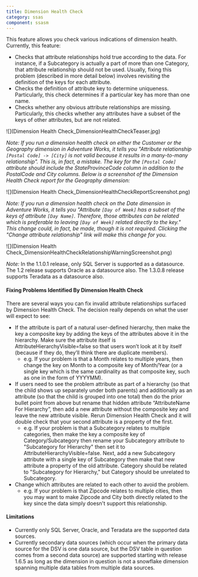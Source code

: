 ```yaml
---
title: Dimension Health Check
category: ssas
component: ssasm
---
```


This feature allows you check various indications of dimension health. Currently, this feature:

* Checks that attribute relationships hold true according to the data. For instance, if a Subcategory is actually a part of more than one Category, that attribute relationship should not be used. Usually, fixing this problem (described in more detail below) involves revisiting the definition of the keys for each attribute.
* Checks the definition of attribute key to determine uniqueness. Particularly, this check determines if a particular key has more than one name.
* Checks whether any obvious attribute relationships are missing. Particularly, this checks whether any attributes have a subset of the keys of other attributes, but are not related.

![](Dimension Health Check_DimensionHealthCheckTeaser.jpg)

_Note: If you run a dimension health check on either the Customer or the Geography dimension in Adventure Works, it tells you "Attribute relationship ```[Postal Code] -> [City]``` is not valid because it results in a many-to-many relationship". This is, in fact, a mistake. The key for the ```[Postal Code]``` attribute should include the StateProvinceCode column in addition to the PostalCode and City columns. Below is a screenshot of the Dimension Health Check report for the Geography dimension:_

![](Dimension Health Check_DimensionHealthCheckReportScreenshot.png)


_Note: If you run a dimension health check on the Date dimension in Adventure Works, it tells you "Attribute ```[Day of Week]``` has a subset of the keys of attribute ```[Day Name]```. Therefore, those attributes can be related which is preferable to leaving ```[Day of Week]``` related directly to the key." This change could, in fact, be made, though it is not required. Clicking the "Change attribute relationship" link will make this change for you._

![](Dimension Health Check_DimensionHealthCheckRelationshipWarningScreenshot.png)

_Note:_ In the 1.1.0.1 release, only SQL Server is supported as a datasource. The 1.2 release supports Oracle as a datasource also. The 1.3.0.8 release supports Teradata as a datasource also.


#### Fixing Problems Identified By Dimension Health Check

There are several ways you can fix invalid attribute relationships surfaced by Dimension Health Check. The decision really depends on what the user will expect to see:

* If the attribute is part of a natural user-defined hierarchy, then make the key a composite key by adding the keys of the attributes above it in the hierarchy. Make sure the attribute itself is AttributeHierarchyVisible=false so that users won’t look at it by itself (because if they do, they’ll think there are duplicate members).
	* e.g. If your problem is that a Month relates to multiple years, then change the key on Month to a composite key of Month/Year (or a single key which is the same cardinality as that composite key, such as one in the form of YYYYMM).
* If users need to see the problem attribute as part of a hierarchy (so that the child shows up separately under both parents) and additionally as an attribute (so that the child is grouped into one total) then do the prior bullet point from above but rename that hidden attribute “AttributeName For Hierarchy”, then add a new attribute without the composite key and leave the new attribute visible. Rerun Dimension Health Check and it will double check that your second attribute is a property of the first.
	* e.g. If your problem is that a Subcategory relates to multiple categories, then make the key a composite key of Category/Subcategory then rename your Subcategory attribute to "Subcategory for Hierarchy" then set it to AttributeHierarchyVisible=false. Next, add a new Subcategory attribute with a single key of Subcategory then make that new attribute a property of the old attribute. Category should be related to "Subcategory for Hierarchy," but Category should be unrelated to Subcategory.
* Change which attributes are related to each other to avoid the problem.
	* e.g. If your problem is that Zipcode relates to multiple cities, then you may want to make Zipcode and City both directly related to the key since the data simply doesn't support this relationship.

#### Limitations

* Currently only SQL Server, Oracle, and Teradata are the supported data sources.
* Currently secondary data sources (which occur when the primary data source for the DSV is one data source, but the DSV table in question comes from a second data source) are supported starting with release 1.6.5 as long as the dimension in question is not a snowflake dimension spanning multiple data tables from multiple data sources. 